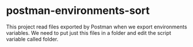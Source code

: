# postman-environments-sort
This project read files exported by Postman when we export environments variables. We need to put just this files in a folder and edit the script variable called folder.
